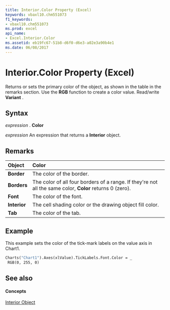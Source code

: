 ```yaml
---
title: Interior.Color Property (Excel)
keywords: vbaxl10.chm551073
f1_keywords:
- vbaxl10.chm551073
ms.prod: excel
api_name:
- Excel.Interior.Color
ms.assetid: eb19fc67-51b8-d6f0-d6e3-a02e3a90b4e1
ms.date: 06/08/2017
---
```



# Interior.Color Property (Excel)

Returns or sets the primary color of the object, as shown in the table in the remarks section. Use the **RGB** function to create a color value. Read/write **Variant** .


## Syntax

 _expression_ . **Color**

 _expression_ An expression that returns a **Interior** object.


## Remarks





|**Object**|**Color**|
|:-----|:-----|
| **Border**|The color of the border.|
| **Borders**|The color of all four borders of a range. If they're not all the same color, **Color** returns 0 (zero).|
| **Font**|The color of the font.|
| **Interior**|The cell shading color or the drawing object fill color.|
| **Tab**|The color of the tab.|

## Example

This example sets the color of the tick-mark labels on the value axis in Chart1.


```vb
Charts("Chart1").Axes(xlValue).TickLabels.Font.Color = _ 
 RGB(0, 255, 0)
```


## See also


#### Concepts


[Interior Object](interior-object-excel.md)

